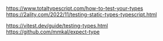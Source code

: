 https://www.totaltypescript.com/how-to-test-your-types
https://2ality.com/2022/11/testing-static-types-typescript.html

https://vitest.dev/guide/testing-types.html
https://github.com/mmkal/expect-type